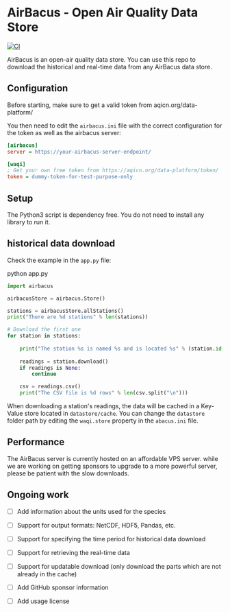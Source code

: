 # AirBacus - Open Air Quality Data Store

[![CI](https://github.com/aqicn/abacus/actions/workflows/ruff.yaml/badge.svg)](https://github.com/aqicn/abacus/actions/workflows/ruff.yaml)

AirBacus is an open-air quality data store. You can use this repo to download
the historical and real-time data from any AirBacus data store.

## Configuration

Before starting, make sure to get a valid token from aqicn.org/data-platform/

You then need to edit the `airbacus.ini` file with the correct configuration for
the token as well as the airbacus server:

```ini
[airbacus]
server = https://your-airbacus-server-endpoint/

[waqi]
; Get your own free token from https://aqicn.org/data-platform/token/
token = dummy-token-for-test-purpose-only
```

## Setup

The Python3 script is dependency free. You do not need to install any library to run it.

## historical data download

Check the example in the `app.py` file:

python app.py

```python
import airbacus

airbacusStore = airbacus.Store()

stations = airbacusStore.allStations()
print("There are %d stations" % len(stations))

# Download the first one
for station in stations:
    
    print("The station %s is named %s and is located %s" % (station.id(), station.name(), station.geo()))
    
    readings = station.download()
    if readings is None:
        continue

    csv = readings.csv()
    print("The CSV file is %d rows" % len(csv.split("\n")))

```

When downloading a station's readings, the data will be cached in a Key-Value store located in `datastore/cache`. 
You can change the `datastore` folder path by editing the `waqi.store` property in the `abacus.ini` file.


## Performance

The AirBacus server is currently hosted on an affordable VPS server. 
while we are working on getting sponsors to upgrade to a more powerful server, please be patient with the slow downloads.


## Ongoing work

 - [ ] Add information about the units used for the species
 - [ ] Support for output formats: NetCDF, HDF5, Pandas, etc.
 - [ ] Support for specifying the time period for historical data download
 - [ ] Support for retrieving the real-time data
 - [ ] Support for updatable download (only download the parts which are not already in the cache)
 - [ ] Add GitHub sponsor information
 - [ ] Add usage license 




